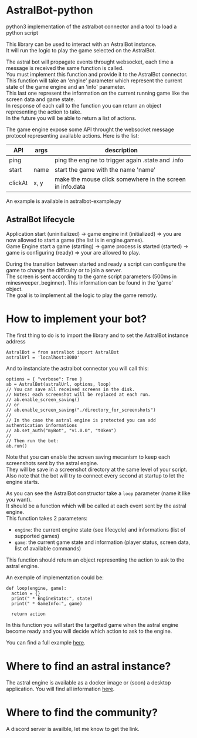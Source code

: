 # AstralBot-python


python3 implementation of the astralbot connector and a tool to load a python script

This library can be used to interact with an AstralBot instance.  
It will run the logic to play the game selected on the AstralBot.

The astral bot will propagate events throught websocket, each time a message is received the same function is called.  
You must implement this function and provide it to the AstralBot connector.  
This function will take an 'engine' parameter which represent the current state of the game engine and an 'info' parameter.  
This last one represent the information on the current running game like the screen data and game state.  
In response of each call to the function you can return an object representing the action to take.  
In the future you will be able to return a list of actions.

The game engine expose some API throught the websocket message protocol representing available actions.
Here is the list:

|   API   | args |     description                                           |
|---------|------|-----------------------------------------------------------|
| ping    |      | ping the engine to trigger again .state and .info         |
| start   | name | start the game with the name 'name'                       |
| clickAt | x, y | make the mouse click somewhere in the screen in info.data |

An example is available in astralbot-example.py

AstralBot lifecycle
-------------------

Application start (uninitialized) -> game engine init (initialized) => you are now allowed to start a game (the list is in engine.games).  
Game Engine start a game (starting) -> game process is started (started) -> game is configuring (ready) => your are allowed to play.

During the transition between started and ready a script can configure the game to change the difficulty or to join a server.  
The screen is sent according to the game script parameters (500ms in minesweeper_beginner). This information can be found in the 'game' object.  
The goal is to implement all the logic to play the game remotly.

How to implement your bot?
=========================

The first thing to do is to import the library and to set the AstralBot instance address

```
AstralBot = from astralbot import AstralBot
astralUrl = 'localhost:8080'
```

And to instanciate the astralbot connector you will call this:

```
options = { "verbose": True }
ab = AstralBot(astralUrl, options, loop)
// You can save all received screens in the disk.
// Notes: each screenshot will be replaced at each run.
// ab.enable_screen_saving()
// or
// ab.enable_screen_saving("./directory_for_screenshots")
//
// In the case the astral engine is protected you can add authentication informations
// ab.set_auth("myBot", "v1.0.0", "t0ken")
//
// Then run the bot:
ab.run()
```

Note that you can enable the screen saving mecanism to keep each screenshots sent by the astral engine.  
They will be save in a screenshot directory at the same level of your script.  
Also note that the bot will try to connect every second at startup to let the engine starts.

As you can see the AstralBot constructor take a `loop` parameter (name it like you want).  
It should be a function which will be called at each event sent by the astral engine.  
This function takes 2 parameters:

* `engine`: the current engine state (see lifecycle) and informations (list of supported games)
* `game`: the current game state and information (player status, screen data, list of available commands)

This function should return an object representing the action to ask to the astral engine.

An exemple of implementation could be:

```
def loop(engine, game):
  action = {}
  print(" * EngineState:", state)
  print(" * GameInfo:", game)

  return action
```

In this function you will start the targetted game when the astral engine become ready and you will decide which action to ask to the engine.

You can find a full example [here](src/astralbot-example.py).

Where to find an astral instance?
=================================

The astral engine is available as a docker image or (soon) a desktop application.
You will find all information [here](https://github.com/AstralBotAI/AstralBot-engine).

Where to find the community?
============================

A discord server is availble, let me know to get the link.
